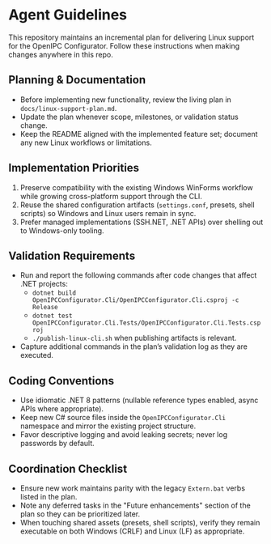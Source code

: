 # Agent Guidelines

This repository maintains an incremental plan for delivering Linux support for the OpenIPC Configurator. Follow these instructions when making changes anywhere in this repo.

## Planning & Documentation
- Before implementing new functionality, review the living plan in `docs/linux-support-plan.md`.
- Update the plan whenever scope, milestones, or validation status change.
- Keep the README aligned with the implemented feature set; document any new Linux workflows or limitations.

## Implementation Priorities
1. Preserve compatibility with the existing Windows WinForms workflow while growing cross-platform support through the CLI.
2. Reuse the shared configuration artifacts (`settings.conf`, presets, shell scripts) so Windows and Linux users remain in sync.
3. Prefer managed implementations (SSH.NET, .NET APIs) over shelling out to Windows-only tooling.

## Validation Requirements
- Run and report the following commands after code changes that affect .NET projects:
  - `dotnet build OpenIPCConfigurator.Cli/OpenIPCConfigurator.Cli.csproj -c Release`
  - `dotnet test OpenIPCConfigurator.Cli.Tests/OpenIPCConfigurator.Cli.Tests.csproj`
  - `./publish-linux-cli.sh` when publishing artifacts is relevant.
- Capture additional commands in the plan’s validation log as they are executed.

## Coding Conventions
- Use idiomatic .NET 8 patterns (nullable reference types enabled, async APIs where appropriate).
- Keep new C# source files inside the `OpenIPCConfigurator.Cli` namespace and mirror the existing project structure.
- Favor descriptive logging and avoid leaking secrets; never log passwords by default.

## Coordination Checklist
- Ensure new work maintains parity with the legacy `Extern.bat` verbs listed in the plan.
- Note any deferred tasks in the "Future enhancements" section of the plan so they can be prioritized later.
- When touching shared assets (presets, shell scripts), verify they remain executable on both Windows (CRLF) and Linux (LF) as appropriate.

